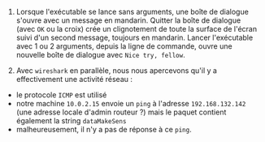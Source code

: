 1. Lorsque l'exécutable se lance sans arguments, une boîte de dialogue s'ouvre avec un message en mandarin. Quitter la boîte de dialogue (avec `OK` ou la croix) crée un clignotement de toute la surface de l'écran suivi d'un second message, toujours en mandarin.
Lancer l'exécutable avec 1 ou 2 arguments, depuis la ligne de commande, ouvre une nouvelle boîte de dialogue avec `Nice try, fellow`.

2. Avec `wireshark` en parallèle, nous nous apercevons qu'il y a effectivement une activité réseau :
- le protocole `ICMP` est utilisé
- notre machine `10.0.2.15` envoie un `ping` à l'adresse `192.168.132.142` (une adresse locale d'admin routeur ?) mais le paquet contient également la string `dataMakeSens`
- malheureusement, il n'y a pas de réponse à ce `ping`.